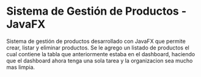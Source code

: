 # Sistema de Gestión de Productos - JavaFX

Sistema de gestión de productos desarrollado con JavaFX que permite crear, listar y eliminar productos.
Se le agrego un listado de productos el cual contiene la tabla que anteriormente estaba en el dashboard, haciendo que el dashboard ahora tenga una sola tarea y la organizacion sea mucho mas limpia.
